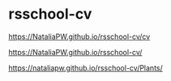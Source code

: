# rsschool-cv
https://NataliaPW.github.io/rsschool-cv/cv

https://NataliaPW.github.io/rsschool-cv/

https://nataliapw.github.io/rsschool-cv/Plants/
